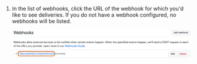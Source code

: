 1. In the list of webhooks, click the URL of the webhook for which you'd like to see deliveries. If you do not have a webhook configured, no webhooks will be listed.

   ![Screenshot of a list of webhooks. The URL link to view a webhook is highlighted with an orange outline.](/assets/images/enterprise/site-admin-settings/click-global-webhook.png)
